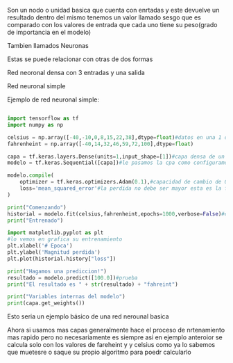 Son un nodo o unidad basica que cuenta con enrtadas y este devuelve un resultado dentro del mismo tenemos  un valor llamado sesgo que es comparado con los valores de entrada que cada uno tiene su peso(grado de importancia en el  modelo)

Tambien llamados Neuronas

Estas se puede relacionar con otras de dos formas

Red neoronal densa con 3 entradas y una salida

Red neuronal simple

Ejemplo de red neuronal simple:

````Python

import tensorflow as tf
import numpy as np

celsius = np.array([-40,-10,0,8,15,22,38],dtype=float)#datos en una 1 diemnsion para entrebnar red
fahrenheint = np.array([-40,14,32,46,59,72,100],dtype=float)

capa = tf.keras.layers.Dense(units=1,input_shape=[1])#capa densa de un nodo
modelo = tf.keras.Sequential([capa])#le pasamos la cpa como configuramos y de manera secuencial

modelo.compile(
    optimizer = tf.keras.optimizers.Adam(0.1),#capacidad de cambio de 0.1
    loss='mean_squared_error'#la perdida no debe ser mayor esta es la funcion de perdida
)

print("Comenzando")
historial = modelo.fit(celsius,fahrenheint,epochs=1000,verbose=False)#entrenamos modelo despues compilar
print("Entrenado")

import matplotlib.pyplot as plt
#lo vemos en grafica su entrenamiento
plt.xlabel('# Epoca')
plt.ylabel('Magnitud perdida')
plt.plot(historial.history["loss"])

print("Hagamos una prediccion!")
resultado = modelo.predict([100.0])#prueba
print("El resultado es " + str(resultado) + "fahreint")

print("Variables internas del modelo")
print(capa.get_weights())
````

Esto seria un ejemplo básico de una red nerounal basica

Ahora si usamos mas capas generalmente hace el proceso de nrtenamiento mas rapido pero no necesariamente es siempre asi en ejemplo anteroior se calcula solo con los valores de fareheint y y celsius como ya lo sabemos que muetesre o saque su propio algoritmo para poedr calcularlo
